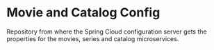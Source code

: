 # Movie and Catalog Config

Repository from where the Spring Cloud configuration server gets the properties for the movies, series and catalog microservices.
